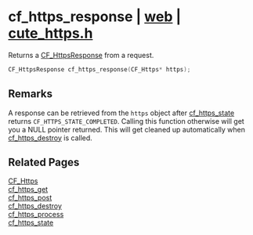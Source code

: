 # cf_https_response | [web](https://github.com/RandyGaul/cute_framework/blob/master/docs/web/README.md) | [cute_https.h](https://github.com/RandyGaul/cute_framework/blob/master/include/cute_https.h)

Returns a [CF_HttpsResponse](https://github.com/RandyGaul/cute_framework/blob/master/docs/web/cf_httpsresponse.md) from a request.

```cpp
CF_HttpsResponse cf_https_response(CF_Https* https);
```

## Remarks

A response can be retrieved from the `https` object after [cf_https_state](https://github.com/RandyGaul/cute_framework/blob/master/docs/web/cf_https_state.md) returns `CF_HTTPS_STATE_COMPLETED`.
Calling this function otherwise will get you a NULL pointer returned. This will get cleaned up automatically
when [cf_https_destroy](https://github.com/RandyGaul/cute_framework/blob/master/docs/web/cf_https_destroy.md) is called.

## Related Pages

[CF_Https](https://github.com/RandyGaul/cute_framework/blob/master/docs/web/cf_https.md)  
[cf_https_get](https://github.com/RandyGaul/cute_framework/blob/master/docs/web/cf_https_get.md)  
[cf_https_post](https://github.com/RandyGaul/cute_framework/blob/master/docs/web/cf_https_post.md)  
[cf_https_destroy](https://github.com/RandyGaul/cute_framework/blob/master/docs/web/cf_https_destroy.md)  
[cf_https_process](https://github.com/RandyGaul/cute_framework/blob/master/docs/web/cf_https_process.md)  
[cf_https_state](https://github.com/RandyGaul/cute_framework/blob/master/docs/web/cf_https_state.md)  
